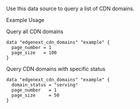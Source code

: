 Use this data source to query a list of CDN domains.

Example Usage

Query all CDN domains

```hcl
data "edgenext_cdn_domains" "example" {
  page_number = 1
  page_size   = 100
}
```

Query CDN domains with specific status

```hcl
data "edgenext_cdn_domains" "example" {
  domain_status = "serving"
  page_number   = 1
  page_size     = 50
}
```
